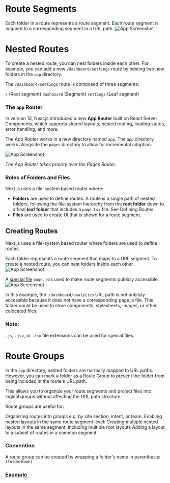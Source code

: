 # Route Segments
Each folder in a route represents a route segment. Each route segment is mapped to a corresponding segment in a URL path.
![App Screenshot](https://nextjs.org/_next/image?url=%2Fdocs%2Fdark%2Froute-segments-to-path-segments.png&w=1920&q=75&dpl=dpl_DCtH3CdUprp1CVB8tivKY8y2wMuB)

# Nested Routes
To create a nested route, you can nest folders inside each other. For example, you can add a new `/dashboard/settings` route by nesting two new folders in the `app` directory.

The `/dashboard/settings` route is composed of three segments:

`/` (Root segment)
`dashboard` (Segment)
`settings` (Leaf segment)

### The `app` Router
In version 13, Next.js introduced a new **App Router** built on React Server Components, which supports shared layouts, nested routing, loading states, error handling, and more.

The App Router works in a new directory named `app`. The `app` directory works alongside the `pages` directory to allow for incremental adoption.

![App Screenshot](https://nextjs.org/_next/image?url=%2Fdocs%2Fdark%2Fnext-router-directories.png&w=1920&q=75&dpl=dpl_DCtH3CdUprp1CVB8tivKY8y2wMuB)

*The App Router takes priority over the Pages Router.*

### Roles of Folders and Files
Next.js uses a file-system based router where:

- **Folders** are used to define routes. A route is a single path of nested folders, following the file-system hierarchy from the **root folder** down to a final **leaf folder** that includes a `page.tsx` file. See Defining Routes.
- **Files** are used to create UI that is shown for a route segment.

## Creating Routes
Next.js uses a file-system based router where folders are used to define routes.

Each folder represents a route segment that maps to a URL segment. To create a nested route, you can nest folders inside each other.
![App Screenshot](https://nextjs.org/_next/image?url=%2Fdocs%2Fdark%2Froute-segments-to-path-segments.png&w=1920&q=75&dpl=dpl_DCtH3CdUprp1CVB8tivKY8y2wMuB)

A [special file](https://nextjs.org/docs/app/building-your-application/routing#file-conventions) `page.js`is used to make route segments publicly accessible.
![App Screenshot](https://nextjs.org/_next/image?url=%2Fdocs%2Fdark%2Fdefining-routes.png&w=1920&q=75&dpl=dpl_DCtH3CdUprp1CVB8tivKY8y2wMuB)

In this example, the` /dashboard/analytics` URL path is not publicly accessible because it does not have a corresponding page.js file. This folder could be used to store components, stylesheets, images, or other colocated files.

### Note:
`.js`, `.jsx`, or `.tsx` file extensions can be used for special files.

# Route Groups
In the `app` directory, nested folders are normally mapped to URL paths. However, you can mark a folder as a Route Group to prevent the folder from being included in the route's URL path.

This allows you to organize your route segments and project files into logical groups without affecting the URL path structure.

Route groups are useful for:

Organizing routes into groups e.g. by site section, intent, or team.
Enabling nested layouts in the same route segment level:
Creating multiple nested layouts in the same segment, including multiple root layouts
Adding a layout to a subset of routes in a common segment

### Convention
A route group can be created by wrapping a folder's name in parenthesis: `(folderName)`

### [Example](https://nextjs.org/docs/app/building-your-application/routing/route-groups#organize-routes-without-affecting-the-url-path)